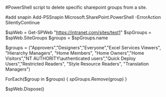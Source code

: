 #PowerShell script to delete specific sharepoint groups from a site.

#add snapin
Add-PSSnapin Microsoft.SharePoint.PowerShell -ErrorAction SilentlyContinue
 
$spWeb = Get-SPWeb "https://intranet.com/sites/test1"
$spGroups = $spWeb.SiteGroups
$groups = $spGroups.name

$groups = ("Approvers","Designers","Everyone","Excel Services Viewers", "Hierarchy Managers", "Home Members", "Home Owners","Home Visitors","NT AUTHORITY\authenticated users","Quick Deploy Users","Restricted Readers", "Style Resource Readers", "Translation Managers")

ForEach($group in $groups) {
   $spGroups.Remove($group)
}

$spWeb.Dispose()



